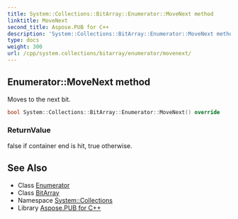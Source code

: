 ```yaml
---
title: System::Collections::BitArray::Enumerator::MoveNext method
linktitle: MoveNext
second_title: Aspose.PUB for C++
description: 'System::Collections::BitArray::Enumerator::MoveNext method. Moves to the next bit in C++.'
type: docs
weight: 300
url: /cpp/system.collections/bitarray/enumerator/movenext/
---
```

## Enumerator::MoveNext method


Moves to the next bit.

```cpp
bool System::Collections::BitArray::Enumerator::MoveNext() override
```


### ReturnValue

false if container end is hit, true otherwise.

## See Also

* Class [Enumerator](../)
* Class [BitArray](../../)
* Namespace [System::Collections](../../../)
* Library [Aspose.PUB for C++](../../../../)

